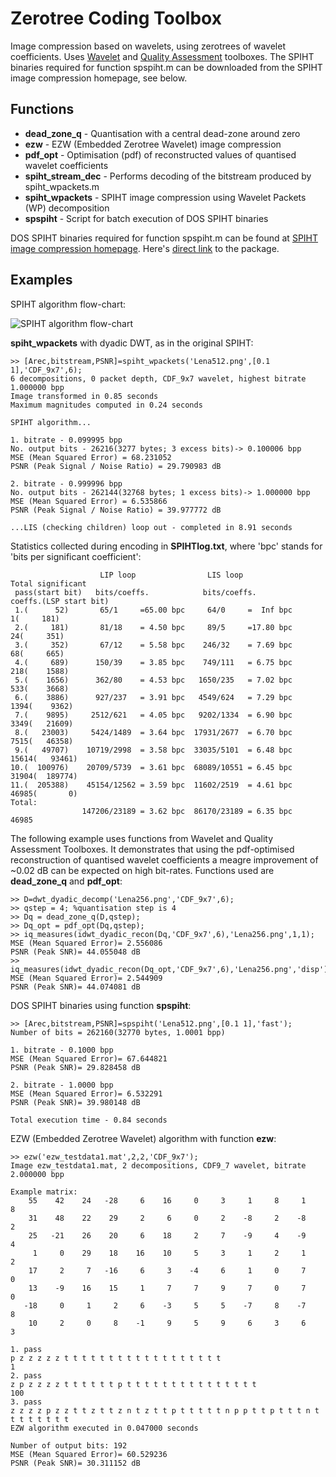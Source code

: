Zerotree Coding Toolbox
=======================

Image compression based on wavelets, using zerotrees of wavelet coefficients. Uses [Wavelet](https://github.com/nsprljan/Matlab/tree/master/Wavelet) and [Quality Assessment](https://github.com/nsprljan/Matlab/tree/master/QualityAssessment) toolboxes. The SPIHT binaries required for function spspiht.m can be downloaded from the SPIHT image compression homepage, see below. 


Functions
---------

 - **dead\_zone\_q** - Quantisation with a central dead-zone around zero
 - **ezw** - EZW (Embedded Zerotree Wavelet) image compression
 - **pdf_opt** - Optimisation (pdf) of reconstructed values of quantised wavelet coefficients 
 - **spiht\_stream\_dec** - Performs decoding of the bitstream produced by spiht_wpackets.m 	 	 
 - **spiht_wpackets** - SPIHT image compression using Wavelet Packets (WP) decomposition
 - **spspiht** - Script for batch execution of DOS SPIHT binaries 

DOS SPIHT binaries required for function spspiht.m can be found at [SPIHT image compression homepage](http://www.cipr.rpi.edu/research/SPIHT/spiht3.html). Here's [direct link](http://www.cipr.rpi.edu/research/SPIHT/EW_Code/SPIHT.zip) to the package. 
 
 
Examples
--------
SPIHT algorithm flow-chart:

  ![SPIHT algorithm flow-chart](https://github.com/nsprljan/Matlab/raw/master/ZerotreeCoding/SPIHT_flowchart.png)	
  
**spiht_wpackets** with dyadic DWT, as in the original SPIHT:  

    >> [Arec,bitstream,PSNR]=spiht_wpackets('Lena512.png',[0.1 1],'CDF_9x7',6);
    6 decompositions, 0 packet depth, CDF_9x7 wavelet, highest bitrate 1.000000 bpp
    Image transformed in 0.85 seconds
    Maximum magnitudes computed in 0.24 seconds

    SPIHT algorithm...

    1. bitrate - 0.099995 bpp
    No. output bits - 26216(3277 bytes; 3 excess bits)-> 0.100006 bpp
    MSE (Mean Squared Error) = 68.231052
    PSNR (Peak Signal / Noise Ratio) = 29.790983 dB

    2. bitrate - 0.999996 bpp
    No. output bits - 262144(32768 bytes; 1 excess bits)-> 1.000000 bpp
    MSE (Mean Squared Error) = 6.535866
    PSNR (Peak Signal / Noise Ratio) = 39.977772 dB

    ...LIS (checking children) loop out - completed in 8.91 seconds

Statistics collected during encoding in **SPIHTlog.txt**, where 'bpc' stands for 'bits per significant coefficient':

                        LIP loop                LIS loop              Total significant
     pass(start bit)   bits/coeffs.            bits/coeffs.              coeffs.(LSP start bit)
     1.(      52)       65/1     =65.00 bpc     64/0     =  Inf bpc           1(     181)
     2.(     181)       81/18    = 4.50 bpc     89/5     =17.80 bpc          24(     351)
     3.(     352)       67/12    = 5.58 bpc    246/32    = 7.69 bpc          68(     665)
     4.(     689)      150/39    = 3.85 bpc    749/111   = 6.75 bpc         218(    1588)
     5.(    1656)      362/80    = 4.53 bpc   1650/235   = 7.02 bpc         533(    3668)
     6.(    3886)      927/237   = 3.91 bpc   4549/624   = 7.29 bpc        1394(    9362)
     7.(    9895)     2512/621   = 4.05 bpc   9202/1334  = 6.90 bpc        3349(   21609)
     8.(   23003)     5424/1489  = 3.64 bpc  17931/2677  = 6.70 bpc        7515(   46358)
     9.(   49707)    10719/2998  = 3.58 bpc  33035/5101  = 6.48 bpc       15614(   93461)
    10.(  100976)    20709/5739  = 3.61 bpc  68089/10551 = 6.45 bpc       31904(  189774)
    11.(  205388)    45154/12562 = 3.59 bpc  11602/2519  = 4.61 bpc       46985(       0)
    Total:
                    147206/23189 = 3.62 bpc  86170/23189 = 6.35 bpc       46985

The following example uses functions from Wavelet and Quality Assessment Toolboxes. It demonstrates that using the pdf-optimised reconstruction of quantised wavelet coefficients a meagre improvement of ~0.02 dB can be expected on high bit-rates. Functions used are **dead_zone_q** and **pdf_opt**:

    >> D=dwt_dyadic_decomp('Lena256.png','CDF_9x7',6);
    >> qstep = 4; %quantisation step is 4
    >> Dq = dead_zone_q(D,qstep); 
    >> Dq_opt = pdf_opt(Dq,qstep);
    >> iq_measures(idwt_dyadic_recon(Dq,'CDF_9x7',6),'Lena256.png',1,1); 
    MSE (Mean Squared Error)= 2.556086
    PSNR (Peak SNR)= 44.055048 dB
    >> iq_measures(idwt_dyadic_recon(Dq_opt,'CDF_9x7',6),'Lena256.png','disp');
    MSE (Mean Squared Error)= 2.544909
    PSNR (Peak SNR)= 44.074081 dB

DOS SPIHT binaries using function **spspiht**:
   
    >> [Arec,bitstream,PSNR]=spspiht('Lena512.png',[0.1 1],'fast');
    Number of bits = 262160(32770 bytes, 1.0001 bpp)
    
    1. bitrate - 0.1000 bpp
    MSE (Mean Squared Error)= 67.644821
    PSNR (Peak SNR)= 29.828458 dB
    
    2. bitrate - 1.0000 bpp
    MSE (Mean Squared Error)= 6.532291
    PSNR (Peak SNR)= 39.980148 dB
    
    Total execution time - 0.84 seconds
    
EZW (Embedded Zerotree Wavelet) algorithm with function **ezw**:
    
    >> ezw('ezw_testdata1.mat',2,2,'CDF_9x7');
    Image ezw_testdata1.mat, 2 decompositions, CDF9_7 wavelet, bitrate 2.000000 bpp
    
    Example matrix:
        55    42    24   -28     6    16     0     3     1     8     1     8
        31    48    22    29     2     6     0     2    -8     2    -8     2
        25   -21    26    20     6    18     2     7    -9     4    -9     4
         1     0    29    18    16    10     5     3     1     2     1     2
        17     2     7   -16     6     3    -4     6     1     0     7     0
        13    -9    16    15     1     7     7     9     7     0     7     0
       -18     0     1     2     6    -3     5     5    -7     8    -7     8
        10     2     0     8    -1     9     5     9     6     3     6     3

    1. pass
    p z z z z z t t t t t t t t t t t t t t t t t t 
    1
    2. pass
    z p z z z z t t t t t t p t t t t t t t t t t t t t t t 
    100
    3. pass
    z z z z p z z t t z t t z n t z t t p t t t t t n p p t t p t t t n t t t t t t t t
    EZW algorithm executed in 0.047000 seconds

    Number of output bits: 192
    MSE (Mean Squared Error)= 60.529236
    PSNR (Peak SNR)= 30.311152 dB

